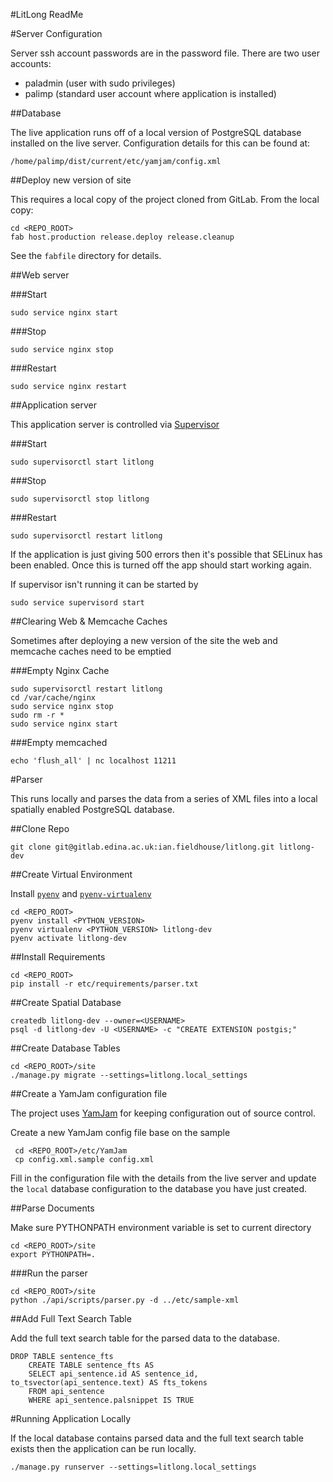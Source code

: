 #LitLong ReadMe

#Server Configuration

Server ssh account passwords are in the password file. There are two user accounts:

- paladmin (user with sudo privileges)
- palimp (standard user account where application is installed)

##Database

The live application runs off of a local version of PostgreSQL database installed on the live server. Configuration details for this can be found at:

    /home/palimp/dist/current/etc/yamjam/config.xml

##Deploy new version of site

This requires a local copy of the project cloned from GitLab. From the local copy:

    cd <REPO_ROOT>
    fab host.production release.deploy release.cleanup

See the `fabfile` directory for details.

##Web server

###Start

    sudo service nginx start

###Stop
    
    sudo service nginx stop

###Restart

    sudo service nginx restart


##Application server

This application server is controlled via [Supervisor](http://supervisord.org/)

###Start

    sudo supervisorctl start litlong

###Stop
    
    sudo supervisorctl stop litlong
    
###Restart

    sudo supervisorctl restart litlong
    
If the application is just giving 500 errors then it's possible that SELinux has been enabled. Once this is turned off the app should start working again.

If supervisor isn't running it can be started by

    sudo service supervisord start
    
##Clearing Web & Memcache Caches

Sometimes after deploying a new version of the site the web and memcache caches need to be emptied

###Empty Nginx Cache

    sudo supervisorctl restart litlong
    cd /var/cache/nginx
    sudo service nginx stop
    sudo rm -r *
    sudo service nginx start
    
###Empty memcached

    echo 'flush_all' | nc localhost 11211
    
#Parser

This runs locally and parses the data from a series of XML files into a local spatially enabled PostgreSQL database.

##Clone Repo

    git clone git@gitlab.edina.ac.uk:ian.fieldhouse/litlong.git litlong-dev
    
##Create Virtual Environment

Install [`pyenv`](https://github.com/yyuu/pyenv) and [`pyenv-virtualenv`](https://github.com/yyuu/pyenv-virtualenv)

    cd <REPO_ROOT>
    pyenv install <PYTHON_VERSION>
    pyenv virtualenv <PYTHON_VERSION> litlong-dev
    pyenv activate litlong-dev
    
##Install Requirements

    cd <REPO_ROOT>
    pip install -r etc/requirements/parser.txt

##Create Spatial Database

    createdb litlong-dev --owner=<USERNAME>
    psql -d litlong-dev -U <USERNAME> -c "CREATE EXTENSION postgis;"

##Create Database Tables

    cd <REPO_ROOT>/site
    ./manage.py migrate --settings=litlong.local_settings   

##Create a YamJam configuration file

The project uses [YamJam](http://yamjam.readthedocs.io/) for keeping configuration out of source control.

Create a new YamJam config file base on the sample

     cd <REPO_ROOT>/etc/YamJam
     cp config.xml.sample config.xml
    
Fill in the configuration file with the details from the live server and update the `local` database configuration to the database you have just created.

##Parse Documents

Make sure PYTHONPATH environment variable is set to current directory
    
    cd <REPO_ROOT>/site
    export PYTHONPATH=.
    
###Run the parser

    cd <REPO_ROOT>/site
    python ./api/scripts/parser.py -d ../etc/sample-xml
    
##Add Full Text Search Table

Add the full text search table for the parsed data to the database.

    DROP TABLE sentence_fts
        CREATE TABLE sentence_fts AS
        SELECT api_sentence.id AS sentence_id, to_tsvector(api_sentence.text) AS fts_tokens
        FROM api_sentence 
        WHERE api_sentence.palsnippet IS TRUE


#Running Application Locally

If the local database contains parsed data and the full text search table exists then the application can be run locally.

    ./manage.py runserver --settings=litlong.local_settings

    
    
